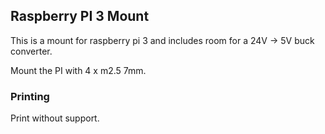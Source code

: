## Raspberry PI 3 Mount

This is a mount for raspberry pi 3 and includes room for a 24V -> 5V buck converter.

Mount the PI with 4 x m2.5 7mm.

### Printing

Print without support.
